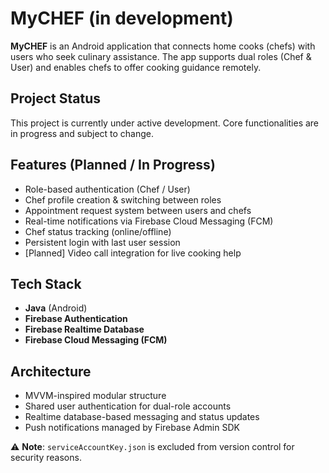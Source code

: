 # MyCHEF (in development)

**MyCHEF** is an Android application that connects home cooks (chefs) with users who seek culinary assistance. The app supports dual roles (Chef & User) and enables chefs to offer cooking guidance remotely.

## Project Status

This project is currently under active development. Core functionalities are in progress and subject to change.

## Features (Planned / In Progress)

- Role-based authentication (Chef / User)
- Chef profile creation & switching between roles
- Appointment request system between users and chefs
- Real-time notifications via Firebase Cloud Messaging (FCM)
- Chef status tracking (online/offline)
- Persistent login with last user session
- [Planned] Video call integration for live cooking help

## Tech Stack

- **Java** (Android)
- **Firebase Authentication**
- **Firebase Realtime Database**
- **Firebase Cloud Messaging (FCM)**

## Architecture

- MVVM-inspired modular structure
- Shared user authentication for dual-role accounts
- Realtime database-based messaging and status updates
- Push notifications managed by Firebase Admin SDK

⚠️ **Note**: `serviceAccountKey.json` is excluded from version control for security reasons.
